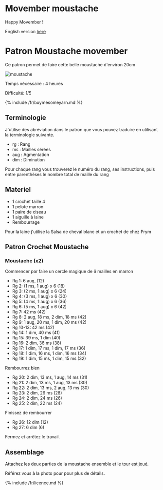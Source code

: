 # Movember moustache

Happy Movember !

English version [here](./en/Moustache.md)

# Patron Moustache movember

Ce patron permet de faire cette belle moustache d'environ 20cm

![moustache](../../media/patterns/moustache/moustache.jpg)

Temps nécessaire  : 4 heures

Difficulté: 1/5

{% include /fr/buymesomeyarn.md %}

## Terminologie

J'utilise des abréviation dans le patron que vous pouvez traduire en utilisant la terminologie suivante.

* rg : Rang
* ms : Mailles sérées
* aug : Agmentation
* dim : Diminution

Pour chaque rang vous trouverez le numéro du rang, ses instructions, puis entre parenthèses le nombre total de maille du rang

## Materiel

* 1 crochet taille 4
* 1 pelote marron
* 1 paire de ciseau
* 1 aiguille à laine
* Rembourrage

Pour la laine j'utilise la Salsa de cheval blanc et un crochet de chez Prym

## Patron Crochet Moustache

### Moustache (x2)

Commencer par faire un cercle magique de 6 mailles en marron

* Rg 1: 6 aug, (12)
* Rg 2: (1 ms, 1 aug) x 6 (18)
* Rg 3: (2 ms, 1 aug) x 6 (24)
* Rg 4: (3 ms, 1 aug) x 6 (30)
* Rg 5: (4 ms, 1 aug) x 6 (36)
* Rg 6: (5 ms, 1 aug) x 6 (42)
* Rg 7: 42 ms (42)
* Rg 8: 2 aug, 18 ms, 2 dim, 18 ms (42)
* Rg 9: 1 aug, 20 ms, 1 dim, 20 ms (42)
* Rg 10-13: 42 ms (42)
* Rg 14: 1 dim,  40 ms (41)
* Rg 15: 39 ms, 1 dim (40)
* Rg 16: 2 dim, 36 ms (38)
* Rg 17: 1 dim, 17 ms, 1 dim, 17 ms (36)
* Rg 18: 1 dim, 16 ms, 1 dim, 16 ms (34)
* Rg 19: 1 dim, 15 ms, 1 dim, 15 ms (32)

Rembourrez bien

* Rg 20: 2 dim, 13 ms, 1 aug, 14 ms (31)
* Rg 21: 2 dim, 13 ms, 1 aug, 13 ms (30)
* Rg 22: 2 dim, 13 ms, 2 aug, 13 ms (30)
* Rg 23: 2 dim, 26 ms (28)
* Rg 24: 2 dim, 24 ms (26)
* Rg 25: 2 dim, 22 ms (24)

Finissez de rembourrer

* Rg 26: 12 dim (12)
* Rg 27: 6 dim (6)

Fermez et arrêtez le travail.

## Assemblage

Attachez les deux parties de la moustache ensemble et le tour est joué.

Référez vous à la photo pour pour plus de détails.

{% include /fr/licence.md %}